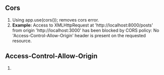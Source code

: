 ## Cors
1. Using app.use(cors()); removes cors error.
2. **Example:** Access to XMLHttpRequest at 'http://localhost:8000/posts' from origin 'http://localhost:3000' has been blocked by CORS policy: No 'Access-Control-Allow-Origin' header is present on the requested resource.

## Access-Control-Allow-Origin
1. 



<!--stackedit_data:
eyJoaXN0b3J5IjpbLTExMjMyNDQwMjEsLTEwOTg5Nzg4NjEsMT
MxNTYxNzM3MF19
-->